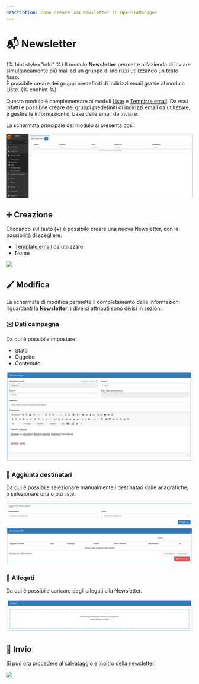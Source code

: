 ```yaml
---
description: Come creare una Newsletter in OpenSTAManager
---
```


# 📬 Newsletter

{% hint style="info" %}
Il modulo **Newsletter** permette all’azienda di inviare simultaneamente più mail ad un gruppo di indirizzi utilizzando un testo fisso.\
È possibile creare dei gruppi predefiniti di indirizzi email grazie al modulo Liste.
{% endhint %}

Questo modulo è complementare ai moduli [Liste](liste.md) e [Template email](template.md). Da essi infatti è possibile creare dei gruppi predefiniti di indirizzi email da utilizzare, e gestire le informazioni di base delle email da inviare.

La schermata principale del modulo si presenta così:

![](<../../.gitbook/assets/image (87) (1) (1) (1) (1).png>)

## ➕ Creazione

Cliccando sul tasto (+) è possibile creare una nuova Newsletter, con la possibilità di scegliere:

* [Template email](template.md) da utilizzare
* Nome

![](https://firebasestorage.googleapis.com/v0/b/gitbook-x-prod.appspot.com/o/spaces%2F-LZJeLg23eVDvrCv74U7-887967055%2Fuploads%2FFRDZKQMId1VtLPrOgcpL%2Ffile.png?alt=media)

## 🖌️ Modifica

La schermata di modifica permette il completamento delle informazioni riguardanti la **Newsletter**, i diversi attributi sono divisi in sezioni:

### ✉️ Dati campagna

Da qui è possibile impostare:

* Stato
* Oggetto
* Contenuto

![](<../../.gitbook/assets/image (53) (1) (1) (1) (1) (2).png>)

### 👥 Aggiunta destinatari

Da qui è possibile selezionare manualmente i destinatari dalle anagrafiche, o selezionare una o più liste.

![](<../../.gitbook/assets/image (67) (1) (1) (1) (1) (1) (1) (1) (1) (1).png>)

### 🛅 Allegati

Da qui è possibile caricare degli allegati alla Newsletter.

![](<../../.gitbook/assets/image (66) (1) (1) (1) (1) (1) (1) (1).png>)

## 📨 Invio

Si può ora procedere al salvataggio e [inoltro della newsletter](newsletter.md#invio).

![](https://firebasestorage.googleapis.com/v0/b/gitbook-x-prod.appspot.com/o/spaces%2F-LZJeLg23eVDvrCv74U7-887967055%2Fuploads%2Fzmttti46e1qIEDYQ6HJV%2Ffile.png?alt=media)
